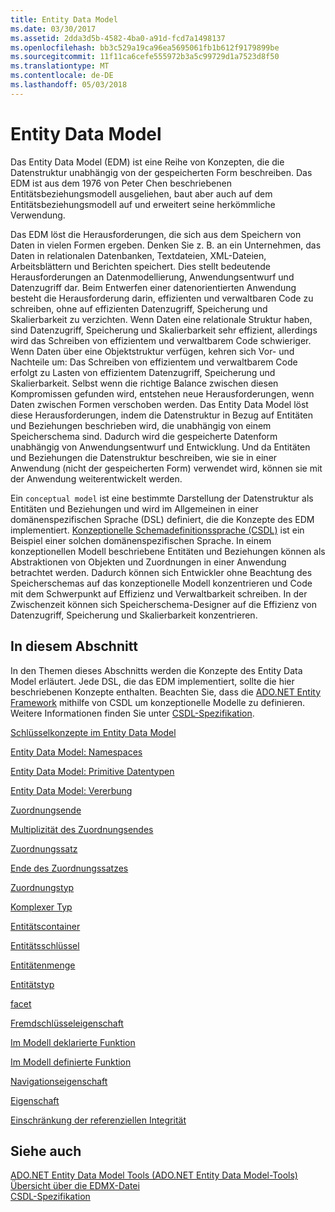 ```yaml
---
title: Entity Data Model
ms.date: 03/30/2017
ms.assetid: 2dda3d5b-4582-4ba0-a91d-fcd7a1498137
ms.openlocfilehash: bb3c529a19ca96ea5695061fb1b612f9179899be
ms.sourcegitcommit: 11f11ca6cefe555972b3a5c99729d1a7523d8f50
ms.translationtype: MT
ms.contentlocale: de-DE
ms.lasthandoff: 05/03/2018
---
```

# <a name="entity-data-model"></a>Entity Data Model
Das Entity Data Model (EDM) ist eine Reihe von Konzepten, die die Datenstruktur unabhängig von der gespeicherten Form beschreiben. Das EDM ist aus dem 1976 von Peter Chen beschriebenen Entitätsbeziehungsmodell ausgeliehen, baut aber auch auf dem Entitätsbeziehungsmodell auf und erweitert seine herkömmliche Verwendung.  
  
 Das EDM löst die Herausforderungen, die sich aus dem Speichern von Daten in vielen Formen ergeben. Denken Sie z. B. an ein Unternehmen, das Daten in relationalen Datenbanken, Textdateien, XML-Dateien, Arbeitsblättern und Berichten speichert. Dies stellt bedeutende Herausforderungen an Datenmodellierung, Anwendungsentwurf und Datenzugriff dar. Beim Entwerfen einer datenorientierten Anwendung besteht die Herausforderung darin, effizienten und verwaltbaren Code zu schreiben, ohne auf effizienten Datenzugriff, Speicherung und Skalierbarkeit zu verzichten. Wenn Daten eine relationale Struktur haben, sind Datenzugriff, Speicherung und Skalierbarkeit sehr effizient, allerdings wird das Schreiben von effizientem und verwaltbarem Code schwieriger. Wenn Daten über eine Objektstruktur verfügen, kehren sich Vor- und Nachteile um: Das Schreiben von effizientem und verwaltbarem Code erfolgt zu Lasten von effizientem Datenzugriff, Speicherung und Skalierbarkeit. Selbst wenn die richtige Balance zwischen diesen Kompromissen gefunden wird, entstehen neue Herausforderungen, wenn Daten zwischen Formen verschoben werden. Das Entity Data Model löst diese Herausforderungen, indem die Datenstruktur in Bezug auf Entitäten und Beziehungen beschrieben wird, die unabhängig von einem Speicherschema sind. Dadurch wird die gespeicherte Datenform unabhängig von Anwendungsentwurf und Entwicklung. Und da Entitäten und Beziehungen die Datenstruktur beschreiben, wie sie in einer Anwendung (nicht der gespeicherten Form) verwendet wird, können sie mit der Anwendung weiterentwickelt werden.  
  
 Ein `conceptual model` ist eine bestimmte Darstellung der Datenstruktur als Entitäten und Beziehungen und wird im Allgemeinen in einer domänenspezifischen Sprache (DSL) definiert, die die Konzepte des EDM implementiert. [Konzeptionelle Schemadefinitionssprache (CSDL)](../../../../docs/framework/data/adonet/ef/language-reference/csdl-specification.md) ist ein Beispiel einer solchen domänenspezifischen Sprache. In einem konzeptionellen Modell beschriebene Entitäten und Beziehungen können als Abstraktionen von Objekten und Zuordnungen in einer Anwendung betrachtet werden. Dadurch können sich Entwickler ohne Beachtung des Speicherschemas auf das konzeptionelle Modell konzentrieren und Code mit dem Schwerpunkt auf Effizienz und Verwaltbarkeit schreiben. In der Zwischenzeit können sich Speicherschema-Designer auf die Effizienz von Datenzugriff, Speicherung und Skalierbarkeit konzentrieren.  
  
## <a name="in-this-section"></a>In diesem Abschnitt  
 In den Themen dieses Abschnitts werden die Konzepte des Entity Data Model erläutert. Jede DSL, die das EDM implementiert, sollte die hier beschriebenen Konzepte enthalten. Beachten Sie, dass die [ADO.NET Entity Framework](../../../../docs/framework/data/adonet/ef/index.md) mithilfe von CSDL um konzeptionelle Modelle zu definieren. Weitere Informationen finden Sie unter [CSDL-Spezifikation](../../../../docs/framework/data/adonet/ef/language-reference/csdl-specification.md).  
  
 [Schlüsselkonzepte im Entity Data Model](../../../../docs/framework/data/adonet/entity-data-model-key-concepts.md)  
  
 [Entity Data Model: Namespaces](../../../../docs/framework/data/adonet/entity-data-model-namespaces.md)  
  
 [Entity Data Model: Primitive Datentypen](../../../../docs/framework/data/adonet/entity-data-model-primitive-data-types.md)  
  
 [Entity Data Model: Vererbung](../../../../docs/framework/data/adonet/entity-data-model-inheritance.md)  
  
 [Zuordnungsende](../../../../docs/framework/data/adonet/association-end.md)  
  
 [Multiplizität des Zuordnungsendes](../../../../docs/framework/data/adonet/association-end-multiplicity.md)  
  
 [Zuordnungssatz](../../../../docs/framework/data/adonet/association-set.md)  
  
 [Ende des Zuordnungssatzes](../../../../docs/framework/data/adonet/association-set-end.md)  
  
 [Zuordnungstyp](../../../../docs/framework/data/adonet/association-type.md)  
  
 [Komplexer Typ](../../../../docs/framework/data/adonet/complex-type.md)  
  
 [Entitätscontainer](../../../../docs/framework/data/adonet/entity-container.md)  
  
 [Entitätsschlüssel](../../../../docs/framework/data/adonet/entity-key.md)  
  
 [Entitätenmenge](../../../../docs/framework/data/adonet/entity-set.md)  
  
 [Entitätstyp](../../../../docs/framework/data/adonet/entity-type.md)  
  
 [facet](../../../../docs/framework/data/adonet/facet.md)  
  
 [Fremdschlüsseleigenschaft](../../../../docs/framework/data/adonet/foreign-key-property.md)  
  
 [Im Modell deklarierte Funktion](../../../../docs/framework/data/adonet/model-declared-function.md)  
  
 [Im Modell definierte Funktion](../../../../docs/framework/data/adonet/model-defined-function.md)  
  
 [Navigationseigenschaft](../../../../docs/framework/data/adonet/navigation-property.md)  
  
 [Eigenschaft](../../../../docs/framework/data/adonet/property.md)  
  
 [Einschränkung der referenziellen Integrität](../../../../docs/framework/data/adonet/referential-integrity-constraint.md)  
  
## <a name="see-also"></a>Siehe auch  
 [ADO.NET Entity Data Model Tools (ADO.NET Entity Data Model-Tools)](http://msdn.microsoft.com/library/91076853-0881-421b-837a-f582f36be527)  
 [Übersicht über die EDMX-Datei](http://msdn.microsoft.com/library/f4c8e7ce-1db6-417e-9759-15f8b55155d4)  
 [CSDL-Spezifikation](../../../../docs/framework/data/adonet/ef/language-reference/csdl-specification.md)
